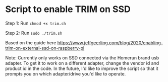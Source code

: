 # Script to enable TRIM on SSD

Step 1: Run `chmod +x trim.sh`

Step 2: Run `sudo ./trim.sh`


Based on the guide here https://www.jeffgeerling.com/blog/2020/enabling-trim-on-external-ssd-on-raspberry-pi

Note: Currently only works on SSD connected via the Homerun brand usb adapter. To get it to work on a different adapter, change the vendor id and product id in the code. In the future, I'd like to improve the script so that it prompts you on which adapter/drive you'd like to operate.
